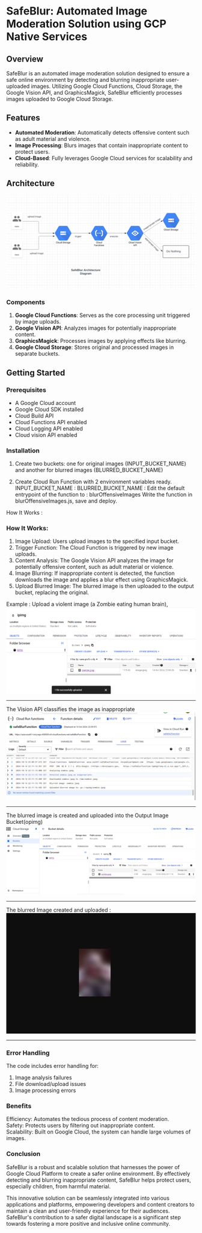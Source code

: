 # SafeBlur: Automated Image Moderation Solution using GCP Native Services

## Overview

SafeBlur is an automated image moderation solution designed to ensure a safe online environment by detecting and blurring inappropriate user-uploaded images. Utilizing Google Cloud Functions, Cloud Storage, the Google Vision API, and GraphicsMagick, SafeBlur efficiently processes images uploaded to Google Cloud Storage.

## Features

- **Automated Moderation**: Automatically detects offensive content such as adult material and violence.
- **Image Processing**: Blurs images that contain inappropriate content to protect users.
- **Cloud-Based**: Fully leverages Google Cloud services for scalability and reliability.

## Architecture

![Architecture Diagram](./architecture.png)

### Components

1. **Google Cloud Functions**: Serves as the core processing unit triggered by image uploads.
2. **Google Vision API**: Analyzes images for potentially inappropriate content.
3. **GraphicsMagick**: Processes images by applying effects like blurring.
4. **Google Cloud Storage**: Stores original and processed images in separate buckets.

## Getting Started

### Prerequisites

- A Google Cloud account
- Google Cloud SDK installed
- Cloud Build API
- Cloud Functions API enabled
- Cloud Logging API enabled
- Cloud vision API enabled

### Installation

1. Create two buckets: one for original images (INPUT_BUCKET_NAME) and another for blurred images (BLURRED_BUCKET_NAME)

2. Create Cloud Run Function with 2 environment variables ready.
   INPUT_BUCKET_NAME : <your-input-bucket-name>
   BLURRED_BUCKET_NAME : <your-blurred-bucket-name>
   Edit the default entrypoint of the function to : blurOffensiveImages
   Write the function in blurOffensiveImages.js, save and deploy.

How It Works :

### How It Works:

1. Image Upload: Users upload images to the specified input bucket.
2. Trigger Function: The Cloud Function is triggered by new image uploads.
3. Content Analysis: The Google Vision API analyzes the image for potentially offensive content, such as adult material or violence.
4. Image Blurring: If inappropriate content is detected, the function downloads the image and applies a blur effect using GraphicsMagick.
5. Upload Blurred Image: The blurred image is then uploaded to the output bucket, replacing the original.

Example : Upload a violent image (a Zombie eating human brain),
![Architecture Diagram](./upload.png)

---

The Vision API classifies the image as inappropriate  
![Architecture Diagram](./logs.png)

---

The blurred image is created and uploaded into the Output Image Bucket(opimg)  
![Architecture Diagram](./blurUpload.png)

---

The blurred Image created and uploaded :  
![Architecture Diagram](./blurredImage.png)

---

### Error Handling

The code includes error handling for:

1. Image analysis failures
2. File download/upload issues
3. Image processing errors

### Benefits

Efficiency: Automates the tedious process of content moderation.  
Safety: Protects users by filtering out inappropriate content.  
Scalability: Built on Google Cloud, the system can handle large volumes of images.

### Conclusion

SafeBlur is a robust and scalable solution that harnesses the power of Google Cloud Platform to create a safer online environment. By effectively detecting and blurring inappropriate content, SafeBlur helps protect users, especially children, from harmful material.

This innovative solution can be seamlessly integrated into various applications and platforms, empowering developers and content creators to maintain a clean and user-friendly experience for their audiences. SafeBlur's contribution to a safer digital landscape is a significant step towards fostering a more positive and inclusive online community.
